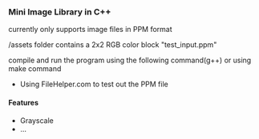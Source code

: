 ### Mini Image Library in C++

currently only supports image files in PPM format

/assets folder contains a 2x2 RGB color block "test_input.ppm"

compile and run the program using the following command(g++) or using make command



- Using FileHelper.com to test out the PPM file

#### Features
- Grayscale 
- ...




